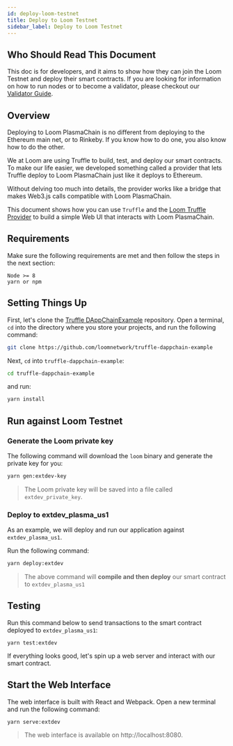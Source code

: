 ```yaml
---
id: deploy-loom-testnet
title: Deploy to Loom Testnet
sidebar_label: Deploy to Loom Testnet
---
```


## Who Should Read This Document

This doc is for developers, and it aims to show how they can join the Loom Testnet and deploy their smart contracts. If you are looking for information on how to run nodes or to become a validator, please checkout our [Validator Guide](validator.html).

## Overview

Deploying to Loom PlasmaChain is no different from deploying to the Ethereum main net, or to Rinkeby. If you know how to do one, you also know how to do the other.

We at Loom are using Truffle to build, test, and deploy our smart contracts. To make our life easier, we developed something called a provider that lets Truffle deploy to Loom PlasmaChain just like it deploys to Ethereum.

Without delving too much into details, the provider works like a bridge that makes Web3.js calls compatible with Loom PlasmaChain.

This document shows how you can use `Truffle` and the [Loom Truffle Provider](https://github.com/loomnetwork/loom-truffle-provider) to build a simple Web UI that interacts with Loom PlasmaChain.

## Requirements

Make sure the following requirements are met and then follow the steps in the next section:

```text
Node >= 8
yarn or npm
```

## Setting Things Up

First, let's clone the [Truffle DAppChainExample](https://github.com/loomnetwork/truffle-dappchain-example/) repository. Open a terminal, `cd` into the directory where you store your projects, and run the following command:

```bash
git clone https://github.com/loomnetwork/truffle-dappchain-example
```

Next, `cd` into `truffle-dappchain-example`:

```bash
cd truffle-dappchain-example
```

and run:

```bash
yarn install
```

## Run against Loom Testnet

### Generate the Loom private key

The following command will download the `loom` binary and generate the private key for you:

```bash
yarn gen:extdev-key
```

> The Loom private key will be saved into a file called `extdev_private_key`.

### Deploy to extdev_plasma_us1

As an example, we will deploy and run our application against `extdev_plasma_us1`.

Run the following command:

```bash
yarn deploy:extdev
```

> The above command will **compile and then deploy** our smart contract to `extdev_plasma_us1`

## Testing

Run this command below to send transactions to the smart contract deployed to `extdev_plasma_us1`:

```test
yarn test:extdev
```

If everything looks good, let's spin up a web server and interact with our smart contract.

## Start the Web Interface

The web interface is built with React and Webpack. Open a new terminal and run the following command:

```bash
yarn serve:extdev
```

> The web interface is available on http://localhost:8080.